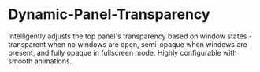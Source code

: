 # Dynamic-Panel-Transparency
Intelligently adjusts the top panel's transparency based on window states - transparent when no windows are open, semi-opaque when windows are present, and fully opaque in fullscreen mode. Highly configurable with smooth animations.
